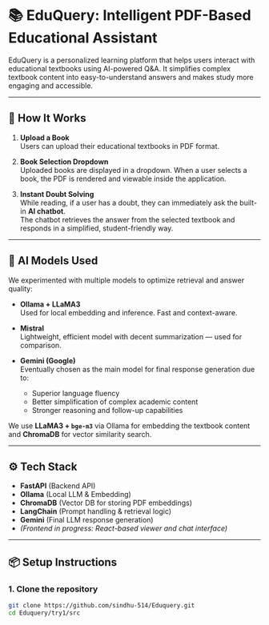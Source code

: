 # 📚 EduQuery: Intelligent PDF-Based Educational Assistant

EduQuery is a personalized learning platform that helps users interact with educational textbooks using AI-powered Q&A. It simplifies complex textbook content into easy-to-understand answers and makes study more engaging and accessible.

---

## 🚀 How It Works

1. **Upload a Book**  
   Users can upload their educational textbooks in PDF format.

2. **Book Selection Dropdown**  
   Uploaded books are displayed in a dropdown. When a user selects a book, the PDF is rendered and viewable inside the application.

3. **Instant Doubt Solving**  
   While reading, if a user has a doubt, they can immediately ask the built-in **AI chatbot**.  
   The chatbot retrieves the answer from the selected textbook and responds in a simplified, student-friendly way.

---

## 🧠 AI Models Used

We experimented with multiple models to optimize retrieval and answer quality:

- **Ollama + LLaMA3**  
  Used for local embedding and inference. Fast and context-aware.

- **Mistral**  
  Lightweight, efficient model with decent summarization — used for comparison.

- **Gemini (Google)**  
  Eventually chosen as the main model for final response generation due to:
  - Superior language fluency
  - Better simplification of complex academic content
  - Stronger reasoning and follow-up capabilities

We use **LLaMA3 + `bge-m3`** via Ollama for embedding the textbook content and **ChromaDB** for vector similarity search.

---

## ⚙️ Tech Stack

- **FastAPI** (Backend API)
- **Ollama** (Local LLM & Embedding)
- **ChromaDB** (Vector DB for storing PDF embeddings)
- **LangChain** (Prompt handling & retrieval logic)
- **Gemini** (Final LLM response generation)
- *(Frontend in progress: React-based viewer and chat interface)*

---

## 📦 Setup Instructions

### 1. Clone the repository
```bash
git clone https://github.com/sindhu-514/Eduquery.git
cd Eduquery/try1/src
